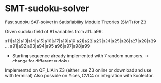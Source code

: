 # SMT-sudoku-solver
Fast sudoku SAT-solver in Satisfiability Module Theories (SMT) for Z3

Given sudoku field of 81 variables from a11..a99:

a11|a12|a13|a14|a15|a16|a17|a18|a19
a21|a22|a23|a24|a25|a26|a27|a28|a29
...
a91|a92|a93|a94|a95|a96|a97|a98|a99

- Starting sequence already implemented with 7 random numbers. -> change for different sudoku

Implemented on QF_LIA in Z3 (either use Z3 online or download and use with terminal)
Also possible on Yices, CVC4 or integration with Boolector.

